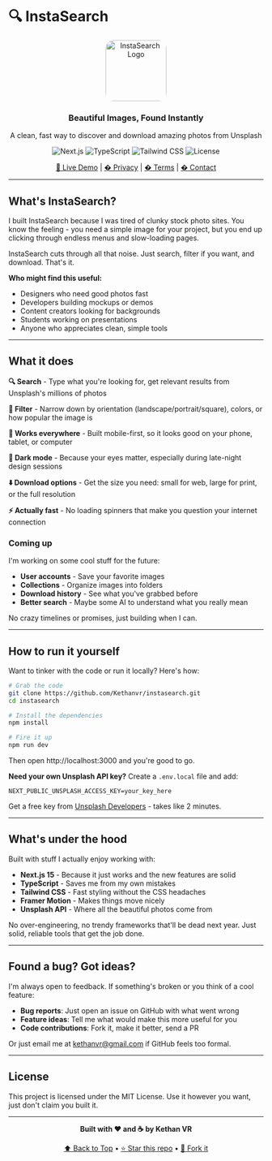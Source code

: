 # 🔍 InstaSearch

<div align="center">
  <img src="https://images.unsplash.com/photo-1611224923853-80b023f02d71?w=120&h=120&fit=crop&crop=center" alt="InstaSearch Logo" width="120" height="120" style="border-radius: 16px;">
  
  <h3>Beautiful Images, Found Instantly</h3>
  <p>A clean, fast way to discover and download amazing photos from Unsplash</p>

  ![Next.js](https://img.shields.io/badge/Next.js-15.3.2-black?logo=next.js&logoColor=white)
  ![TypeScript](https://img.shields.io/badge/TypeScript-5.0-blue?logo=typescript&logoColor=white)
  ![Tailwind CSS](https://img.shields.io/badge/Tailwind_CSS-v4-06B6D4?logo=tailwindcss&logoColor=white)
  ![License](https://img.shields.io/badge/License-MIT-green)

  [🚀 Live Demo](#) | [� Privacy](./PRIVACY.md) | [� Terms](./TERMS.md) | [� Contact](./CONTACT.md)
</div>

---

## What's InstaSearch?

I built InstaSearch because I was tired of clunky stock photo sites. You know the feeling - you need a simple image for your project, but you end up clicking through endless menus and slow-loading pages.

InstaSearch cuts through all that noise. Just search, filter if you want, and download. That's it.

**Who might find this useful:**
- Designers who need good photos fast
- Developers building mockups or demos  
- Content creators looking for backgrounds
- Students working on presentations
- Anyone who appreciates clean, simple tools

---

## What it does

**🔍 Search** - Type what you're looking for, get relevant results from Unsplash's millions of photos

**🎨 Filter** - Narrow down by orientation (landscape/portrait/square), colors, or how popular the image is

**📱 Works everywhere** - Built mobile-first, so it looks good on your phone, tablet, or computer

**🌙 Dark mode** - Because your eyes matter, especially during late-night design sessions

**⬇️ Download options** - Get the size you need: small for web, large for print, or the full resolution

**⚡ Actually fast** - No loading spinners that make you question your internet connection

### Coming up

I'm working on some cool stuff for the future:
- **User accounts** - Save your favorite images
- **Collections** - Organize images into folders
- **Download history** - See what you've grabbed before
- **Better search** - Maybe some AI to understand what you really mean

No crazy timelines or promises, just building when I can.

---
## How to run it yourself

Want to tinker with the code or run it locally? Here's how:

```bash
# Grab the code
git clone https://github.com/Kethanvr/instasearch.git
cd instasearch

# Install the dependencies
npm install

# Fire it up
npm run dev
```

Then open http://localhost:3000 and you're good to go.

**Need your own Unsplash API key?** Create a `.env.local` file and add:
```
NEXT_PUBLIC_UNSPLASH_ACCESS_KEY=your_key_here
```

Get a free key from [Unsplash Developers](https://unsplash.com/developers) - takes like 2 minutes.

---

## What's under the hood

Built with stuff I actually enjoy working with:
- **Next.js 15** - Because it just works and the new features are solid
- **TypeScript** - Saves me from my own mistakes
- **Tailwind CSS** - Fast styling without the CSS headaches  
- **Framer Motion** - Makes things move nicely
- **Unsplash API** - Where all the beautiful photos come from

No over-engineering, no trendy frameworks that'll be dead next year. Just solid, reliable tools that get the job done.

---

## Found a bug? Got ideas?

I'm always open to feedback. If something's broken or you think of a cool feature:

- **Bug reports**: Just open an issue on GitHub with what went wrong
- **Feature ideas**: Tell me what would make this more useful for you
- **Code contributions**: Fork it, make it better, send a PR

Or just email me at kethanvr@gmail.com if GitHub feels too formal.

---

## License

This project is licensed under the MIT License. Use it however you want, just don't claim you built it.

---

<div align="center">
  <p><strong>Built with ❤️ and ☕ by Kethan VR</strong></p>
  <p>
    <a href="#-instasearch">⬆️ Back to Top</a> •
    <a href="https://github.com/Kethanvr/instasearch">⭐ Star this repo</a> •
    <a href="https://github.com/Kethanvr/instasearch/fork">🍴 Fork it</a>
  </p>
</div>
